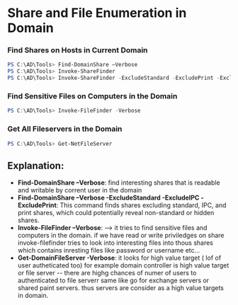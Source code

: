 # Share and File Enumeration in Domain

### Find Shares on Hosts in Current Domain
```powershell
PS C:\AD\Tools> Find-DomainShare –Verbose 
PS C:\AD\Tools> Invoke-ShareFinder
PS C:\AD\Tools> Invoke-ShareFinder -ExcludeStandard -ExcludePrint -ExcludeIPC 
```

### Find Sensitive Files on Computers in the Domain
```powershell
PS C:\AD\Tools> Invoke-FileFinder -Verbose  
```

### Get All Fileservers in the Domain
```powershell
PS C:\AD\Tools> Get-NetFileServer 
```

## Explanation:
- **Find-DomainShare –Verbose**: find interesting shares that is readable and writable by corrent user in the domain
- **Find-DomainShare –Verbose -ExcludeStandard -ExcludeIPC -ExcludePrint**: This command finds shares excluding standard, IPC, and print shares, which could potentially reveal non-standard or hidden shares.
- **Invoke-FileFinder –Verbose**: --> it tries to find sensitive files and computers in the domain. if we have read or write priviledges on share invoke-filefinder tries to look into interesting files into thous shares which contains inresting files like password or username etc...
- **Get-DomainFileServer -Verbose**: it looks for high value target ( lof of user autheticated too) for example domain controller is high value target or file server -- there are highg chances of numer of users to authenticated to file serverr same like go for exchange servers or shared paint servers. thus servers are consider as a high value targets in domain.
```
